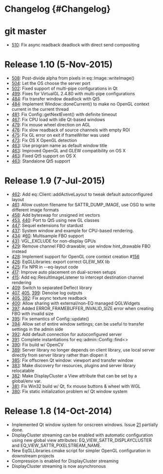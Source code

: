 Changelog {#Changelog}
=========

# git master

* [510](https://github.com/Eyescale/Equalizer/issues/510):
  Fix async readback deadlock with direct send compositing

# Release 1.10 (5-Nov-2015)

* [508](https://github.com/Eyescale/Equalizer/pull/508):
  Post-divide alpha from pixels in eq::Image::writeImage()
* [504](https://github.com/Eyescale/Equalizer/pull/504):
  Let the OS choose the server port
* [502](https://github.com/Eyescale/Equalizer/pull/500):
  Fixed support of multi-pipe configurations in Qt
* [499](https://github.com/Eyescale/Equalizer/pull/499):
  Fixes for VirtualGL 2.4.80 with multi-pipe configurations
* [484](https://github.com/Eyescale/Equalizer/pull/484):
  Fix transfer window deadlock with Qt5
* [484](https://github.com/Eyescale/Equalizer/pull/484):
  Implement Window::doneCurrent() to make no OpenGL context current in the
  current thread
* [481](https://github.com/Eyescale/Equalizer/pull/481):
  Fix Config::getNextEvent() with definite timeout
* [467](https://github.com/Eyescale/Equalizer/issues/467):
  Fix CPU load with idle Qt-based windows
* [479](https://github.com/Eyescale/Equalizer/pull/479):
  Fix mouse wheel direction on AGL
* [476](https://github.com/Eyescale/Equalizer/issues/476):
  Fix slow readback of source channels with empty ROI
* [475](https://github.com/Eyescale/Equalizer/pull/475):
  Fix GL error on exit if frameWriter was used
* [473](https://github.com/Eyescale/Equalizer/pull/473):
  Fix OS X OpenGL detection
* [463](https://github.com/Eyescale/Equalizer/pull/463):
  Use program name as default window title
* [463](https://github.com/Eyescale/Equalizer/pull/463):
  Improved OpenGL and GLEW compatibility on OS X
* [463](https://github.com/Eyescale/Equalizer/pull/463):
  Fixed Qt5 support on OS X
* [463](https://github.com/Eyescale/Equalizer/pull/463):
  Standalone Qt5 support

# Release 1.9 (7-Jul-2015)

* [462](https://github.com/Eyescale/Equalizer/pull/462):
  Add eq::Client::addActiveLayout to tweak default autoconfigured layout
* [461](https://github.com/Eyescale/Equalizer/pull/461):
  Allow custom filename for SATTR_DUMP_IMAGE, use OSG to write different image
  formats
* [458](https://github.com/Eyescale/Equalizer/pull/458):
  Add byteswap for unsigned int vectors
* [453](https://github.com/Eyescale/Equalizer/pull/453),
  [440](https://github.com/Eyescale/Equalizer/pull/440):
  Port to Qt5 using new GL classes
* [447](https://github.com/Eyescale/Equalizer/pull/447):
  Sequel extensions for stardust
* [437](https://github.com/Eyescale/Equalizer/pull/437):
  System window and example for CPU-based rendering.
* [434](https://github.com/Eyescale/Equalizer/pull/434):
  #[60](https://github.com/Eyescale/Equalizer/issues/60):
  Multisample FBO support
* [431](https://github.com/Eyescale/Equalizer/pull/431):
  VGL_EXCLUDE for non-display GPUs
* [429](https://github.com/Eyescale/Equalizer/pull/429):
  Remove channel FBO drawable; use window hint_drawable FBO instead
* [428](https://github.com/Eyescale/Equalizer/pull/428):
  Implement support for OpenGL core context creation
  #[156](https://github.com/Eyescale/Equalizer/issues/156)
* [426](https://github.com/Eyescale/Equalizer/pull/426):
  EqGLLibraries: export correct GLEW_MX lib
* [425](https://github.com/Eyescale/Equalizer/pull/425):
  Fix NPR in --eq-layout code
* [417](https://github.com/Eyescale/Equalizer/pull/417):
  Improve auto placement on dual-screen setups
* [415](https://github.com/Eyescale/Equalizer/pull/415):
  Add eq::ResultImageListener to intercept destination channel rendering
* [409](https://github.com/Eyescale/Equalizer/pull/409):
  Switch to separated Deflect library
* [407](https://github.com/Eyescale/Equalizer/pull/407),
  [405](https://github.com/Eyescale/Equalizer/pull/405),
  [399](https://github.com/Eyescale/Equalizer/pull/399):
  Denoise log outputs
* [405](https://github.com/Eyescale/Equalizer/pull/405),
  [392](https://github.com/Eyescale/Equalizer/pull/392):
  Fix async texture readback
* [400](https://github.com/Eyescale/Equalizer/pull/400):
  Allow sharing with external/non-EQ managed QGLWidgets
* [397](https://github.com/Eyescale/Equalizer/pull/397):
  Added ERROR_FRAMEBUFFER_INVALID_SIZE error when creating FBO with invalid size
* [395](https://github.com/Eyescale/Equalizer/pull/395):
  Fix semantics of Config::update()
* [394](https://github.com/Eyescale/Equalizer/pull/394):
  Allow set of entire window settings; can be useful to transfer settings in the
  admin side
* [392](https://github.com/Eyescale/Equalizer/pull/392):
  Add default connection for autoconfigured server
* [391](https://github.com/Eyescale/Equalizer/pull/391):
  Complete instantiations for eq::admin::Config::find<>
* [390](https://github.com/Eyescale/Equalizer/pull/390):
  Fix build w/ OpenCV
* [389](https://github.com/Eyescale/Equalizer/pull/389):
  Server library no longer depends on client library, use local server directly
  from server library rather than dlopen it
* [385](https://github.com/Eyescale/Equalizer/pull/385):
  Fix offscreen Qt window: viewport and transfer window
* [383](https://github.com/Eyescale/Equalizer/pull/383):
  Make discovery for resources, plugins and server library relocatable
* [382](https://github.com/Eyescale/Equalizer/pull/382):
  Make DisplayCluster a View attribute that can be set by a global/env var.
* [381](https://github.com/Eyescale/Equalizer/pull/381):
  Fix Win32 build w/ Qt, fix mouse buttons & wheel with WGL
* [380](https://github.com/Eyescale/Equalizer/pull/380):
  Fix static initialization problem w/ Qt window system

# Release 1.8 (14-Oct-2014)

* Implemented Qt window system for onscreen windows. Issue
  [21](https://github.com/Eyescale/Equalizer/issues/21) partially done.
* DisplayCluster streaming can be enabled with automatic configuration using new
  global view attributes: EQ_VIEW_SATTR_DISPLAYCLUSTER and
  EQ_VIEW_SATTR_PIXELSTREAM_NAME.
* New EqGLLibraries.cmake script for simpler OpenGL configuration in
  downstream projects
* Compression is enabled for DisplayCluster streaming
* DisplayCluster streaming is now asynchronous
